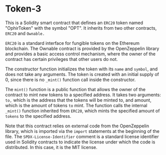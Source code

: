 # Token-3

This is a Solidity smart contract that defines an ``ERC20`` token named "OphirToken" with the symbol "OPT". It inherits from two other contracts, ``ERC20`` and ``Ownable.``

``ERC20`` is a standard interface for fungible tokens on the Ethereum blockchain. The Ownable contract is provided by the OpenZeppelin library and provides a basic access control mechanism, where the owner of the contract has certain privileges that other users do not.

The constructor function initializes the token with its ``name`` and ``symbol``, and does not take any arguments. The token is created with an initial supply of 0, since there is no ``_mint()`` function call inside the constructor.

The ``mint()`` function is a public function that allows the owner of the contract to mint new tokens to a specified address. It takes two arguments: ``to,`` which is the address that the tokens will be minted to, and amount, which is the amount of tokens ``to`` mint. The function calls the internal ``_mint()`` function inherited from ``ERC20``, which mints the specified amount of ``tokens`` to the specified address.

Note that this contract relies on external code from the OpenZeppelin library, which is imported via the ``import`` statements at the beginning of the file. The ``SPDX-License-Identifier`` comment is a standard license identifier used in Solidity contracts to indicate the license under which the code is distributed. In this case, it is the MIT license.



